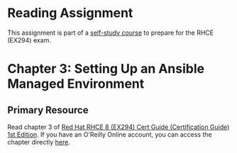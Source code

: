 # Reading Assignment
This assignment is part of a [self-study course](../README.md) to prepare for the RHCE (EX294) exam.
# Chapter 3: Setting Up an Ansible Managed Environment

## Primary Resource
Read chapter 3 of [Red Hat RHCE 8 (EX294) Cert Guide (Certification Guide) 1st Edition](https://www.amazon.com/RHCE-EX294-Cert-Guide-Certification/dp/0136872433).  If you have an O'Reilly Online account, you can access the chapter directly [here](https://learning.oreilly.com/library/view/Red+Hat+RHCE+8+(EX294)+Cert+Guide/9780136872481/ch03.html#ch03).
